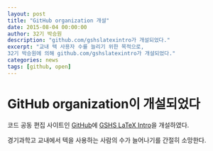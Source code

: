 ```yaml
---
layout: post
title: "GitHub organization 개설"
date: 2015-08-04 00:00:00
author: 32기 박승원
description: "github.com/gshslatexintro가 개설되었다."
excerpt: "교내 텍 사용자 수를 늘리기 위한 목적으로,
32기 박승원에 의해 github.com/gshslatexintro가 개설되었다."
categories: news
tags: [github, open]
---
```


# GitHub organization이 개설되었다

코드 공동 편집 사이트인 [GitHub](github.com)에
[GSHS LaTeX Intro](github.com/gshslatexintro)을 개설하였다.

경기과학고 교내에서 텍을 사용하는 사람의 수가 늘어나기를 간절히 소망한다.